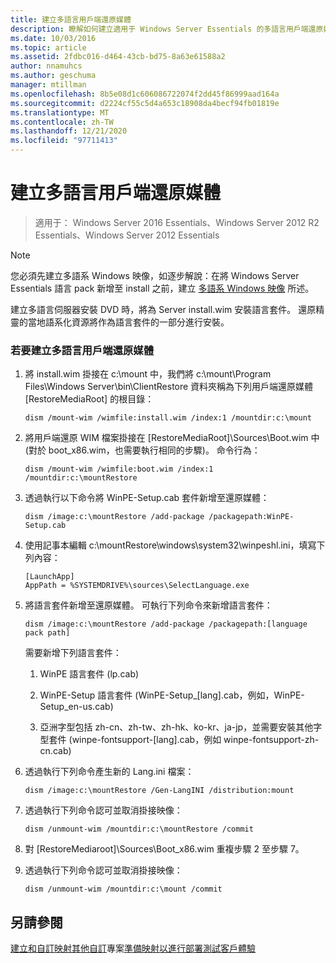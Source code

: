 ```yaml
---
title: 建立多語言用戶端還原媒體
description: 瞭解如何建立適用于 Windows Server Essentials 的多語言用戶端還原媒體。
ms.date: 10/03/2016
ms.topic: article
ms.assetid: 2fdbc016-d464-43cb-bd75-8a63e61588a2
author: nnamuhcs
ms.author: geschuma
manager: mtillman
ms.openlocfilehash: 8b5e08d1c606086722074f2dd45f86999aad164a
ms.sourcegitcommit: d2224cf55c5d4a653c18908da4becf94fb01819e
ms.translationtype: MT
ms.contentlocale: zh-TW
ms.lasthandoff: 12/21/2020
ms.locfileid: "97711413"
---
```

# <a name="build-multi-language-client-restore-media"></a>建立多語言用戶端還原媒體

>適用于： Windows Server 2016 Essentials、Windows Server 2012 R2 Essentials、Windows Server 2012 Essentials

> [!NOTE]
>  您必須先建立多語系 Windows 映像，如逐步解說：在將 Windows Server Essentials 語言 pack 新增至 install 之前，建立 [多語系 Windows 映像](/previous-versions/windows/it-pro/windows-8.1-and-8/jj126995(v=win.10)) 所述。

 建立多語言伺服器安裝 DVD 時，將為 Server install.wim 安裝語言套件。 還原精靈的當地語系化資源將作為語言套件的一部分進行安裝。

### <a name="to-build-a-multi-language-client-restore-media"></a>若要建立多語言用戶端還原媒體

1.  將 install.wim 掛接在 c:\mount 中，我們將 c:\mount\Program Files\Windows Server\bin\ClientRestore 資料夾稱為下列用戶端還原媒體 [RestoreMediaRoot] 的根目錄：

    ```
    dism /mount-wim /wimfile:install.wim /index:1 /mountdir:c:\mount
    ```

2.  將用戶端還原 WIM 檔案掛接在 [RestoreMediaRoot]\Sources\Boot.wim 中 (對於 boot_x86.wim，也需要執行相同的步驟)。 命令行為：

    ```
    dism /mount-wim /wimfile:boot.wim /index:1 /mountdir:c:\mountRestore
    ```

3.  透過執行以下命令將 WinPE-Setup.cab 套件新增至還原媒體：

    ```
    dism /image:c:\mountRestore /add-package /packagepath:WinPE-Setup.cab
    ```

4.  使用記事本編輯 c:\mountRestore\windows\system32\winpeshl.ini，填寫下列內容：

    ```
    [LaunchApp]
    AppPath = %SYSTEMDRIVE%\sources\SelectLanguage.exe
    ```

5.  將語言套件新增至還原媒體。 可執行下列命令來新增語言套件：

    ```
    dism /image:c:\mountRestore /add-package /packagepath:[language pack path]
    ```

     需要新增下列語言套件：

    1.  WinPE 語言套件 (lp.cab)

    2.  WinPE-Setup 語言套件 (WinPE-Setup_[lang].cab，例如，WinPE-Setup_en-us.cab)

    3.  亞洲字型包括 zh-cn、zh-tw、zh-hk、ko-kr、ja-jp，並需要安裝其他字型套件 (winpe-fontsupport-[lang].cab，例如 winpe-fontsupport-zh-cn.cab)

6.  透過執行下列命令產生新的 Lang.ini 檔案：

    ```
    dism /image:c:\mountRestore /Gen-LangINI /distribution:mount
    ```

7.  透過執行下列命令認可並取消掛接映像：

    ```
    dism /unmount-wim /mountdir:c:\mountRestore /commit
    ```

8.  對 [RestoreMediaroot]\Sources\Boot_x86.wim 重複步驟 2 至步驟 7。

9. 透過執行下列命令認可並取消掛接映像：

    ```
    dism /unmount-wim /mountdir:c:\mount /commit
    ```

## <a name="see-also"></a>另請參閱

 [建立和自訂映射](Creating-and-Customizing-the-Image.md)[其他自訂](Additional-Customizations.md)專案[準備映射以進行部署](Preparing-the-Image-for-Deployment.md)[測試客戶體驗](Testing-the-Customer-Experience.md)